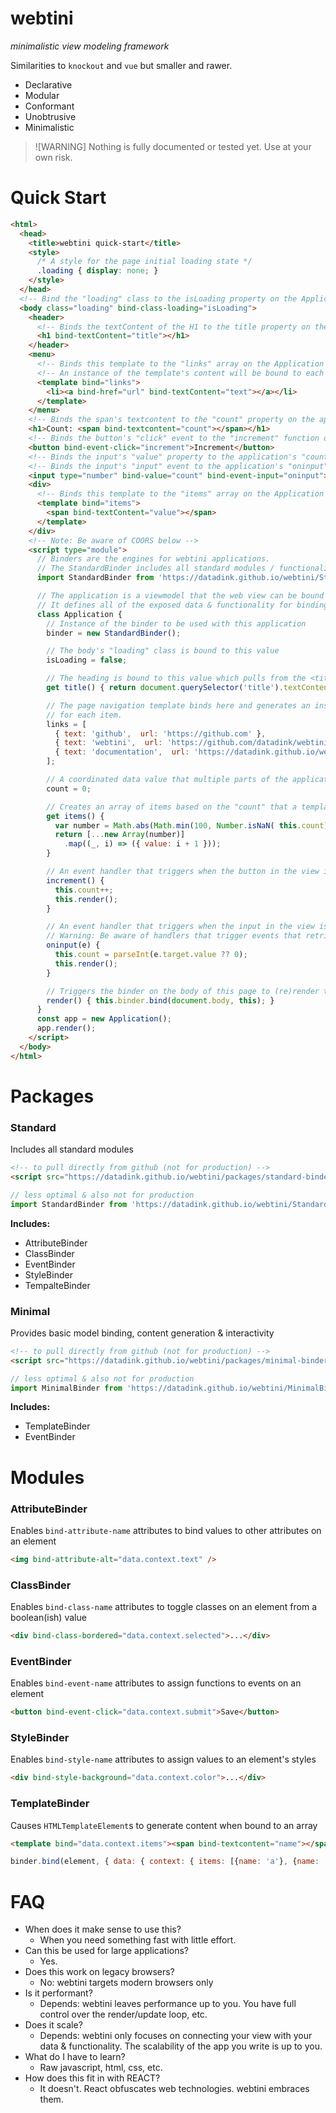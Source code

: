 # webtini

*minimalistic view modeling framework*

Similarities to `knockout` and `vue` but smaller and rawer.

* Declarative
* Modular
* Conformant
* Unobtrusive
* Minimalistic

> ![WARNING]
> Nothing is fully documented or tested yet. Use at your own risk.

# Quick Start

```html
<html>
  <head>
    <title>webtini quick-start</title>
    <style>
      /* A style for the page initial loading state */
      .loading { display: none; }
    </style>
  </head>
  <!-- Bind the "loading" class to the isLoading property on the Application -->
  <body class="loading" bind-class-loading="isLoading">
    <header>
      <!-- Binds the textContent of the H1 to the title property on the Application -->
      <h1 bind-textContent="title"></h1>
    </header>
    <menu>
      <!-- Binds this template to the "links" array on the Application -->
      <!-- An instance of the template's content will be bound to each item in the "links" array -->
      <template bind="links">
        <li><a bind-href="url" bind-textContent="text"></a></li>
      </template>
    </menu>
    <!-- Binds the span's textcontent to the "count" property on the application -->
    <h1>Count: <span bind-textcontent="count"></span></h1>
    <!-- Binds the button's "click" event to the "increment" function on the application -->
    <button bind-event-click="increment">Increment</button>
    <!-- Binds the input's "value" property to the application's "count" property -->
    <!-- Binds the input's "input" event to the application's "oninput" function -->
    <input type="number" bind-value="count" bind-event-input="oninput">
    <div>
      <!-- Binds this template to the "items" array on the Application -->
      <template bind="items">
        <span bind-textContent="value"></span>
      </template>
    </div>
    <!-- Note: Be aware of COORS below -->
    <script type="module">
      // Binders are the engines for webtini applications.
      // The StandardBinder includes all standard modules / functionality.
      import StandardBinder from 'https://datadink.github.io/webtini/StandardBinder.js'

      // The application is a viewmodel that the web view can be bound to using the Binder.
      // It defines all of the exposed data & functionality for binding from the view.
      class Application {
        // Instance of the binder to be used with this application
        binder = new StandardBinder();

        // The body's "loading" class is bound to this value
        isLoading = false; 

        // The heading is bound to this value which pulls from the <title> in the header
        get title() { return document.querySelector('title').textContent; }

        // The page navigation template binds here and generates an instance of its content
        // for each item.
        links = [
          { text: 'github',  url: 'https://github.com' },
          { text: 'webtini',  url: 'https://github.com/datadink/webtini' },
          { text: 'documentation',  url: 'https://datadink.github.io/webtini/' },
        ];

        // A coordinated data value that multiple parts of the application use
        count = 0;

        // Creates an array of items based on the "count" that a template in the view binds to.
        get items() { 
          var number = Math.abs(Math.min(100, Number.isNaN( this.count) ? 0 : this.count));
          return [...new Array(number)]
            .map((_, i) => ({ value: i + 1 })); 
        }

        // An event handler that triggers when the button in the view is clicked
        increment() { 
          this.count++; 
          this.render();
        }

        // An event handler that triggers when the input in the view is altered
        // Warning: Be aware of handlers that trigger events that retrigger handlers -> infinite recursion
        oninput(e) { 
          this.count = parseInt(e.target.value ?? 0); 
          this.render();
        }

        // Triggers the binder on the body of this page to (re)render the page with the application's data
        render() { this.binder.bind(document.body, this); }
      }
      const app = new Application();
      app.render();
    </script>
  </body>
</html>
```

# Packages

### Standard

Includes all standard modules

```html
<!-- to pull directly from github (not for production) -->
<script src="https://datadink.github.io/webtini/packages/standard-binder-package.min.js"></script>
```

```javascript
// less optimal & also not for production
import StandardBinder from 'https://datadink.github.io/webtini/StandardBinder.js';
```

**Includes:**

* AttributeBinder
* ClassBinder
* EventBinder
* StyleBinder
* TempalteBinder

### Minimal

Provides basic model binding, content generation & interactivity

```html
<!-- to pull directly from github (not for production) -->
<script src="https://datadink.github.io/webtini/packages/minimal-binder-package.min.js"></script>
```

```javascript
// less optimal & also not for production
import MinimalBinder from 'https://datadink.github.io/webtini/MinimalBinder.js';
```

**Includes:**

* TemplateBinder
* EventBinder

# Modules

### AttributeBinder

Enables `bind-attribute-name` attributes to bind values to other attributes on an element

```html
<img bind-attribute-alt="data.context.text" />
```

### ClassBinder

Enables `bind-class-name` attributes to toggle classes on an element from a boolean(ish) value

```html
<div bind-class-bordered="data.context.selected">...</div>
```

### EventBinder

Enables `bind-event-name` attributes to assign functions to events on an element

```html
<button bind-event-click="data.context.submit">Save</button>
```

### StyleBinder

Enables `bind-style-name` attributes to assign values to an element's styles

```html
<div bind-style-background="data.context.color">...</div>
```

### TemplateBinder

Causes `HTMLTemplateElement`s to generate content when bound to an array

```html
<template bind="data.context.items"><span bind-textcontent="name"></span></template>
```

```javascript
binder.bind(element, { data: { context: { items: [{name: 'a'}, {name: 'b'}] } } });
```

# FAQ

* When does it make sense to use this?
  * When you need something fast with little effort.
* Can this be used for large applications?
  * Yes. 
* Does this work on legacy browsers?
  * No: webtini targets modern browsers only
* Is it performant?
  * Depends: webtini leaves performance up to you. You have full control over the render/update loop, etc.
* Does it scale?
  * Depends: webtini only focuses on connecting your view with your data & functionality. The scalability of the app you write is up to you.
* What do I have to learn?
  * Raw javascript, html, css, etc.
* How does this fit in with REACT?
  * It doesn't. React obfuscates web technologies. webtini embraces them.
